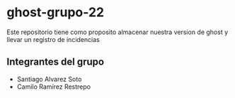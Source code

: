 # ghost-grupo-22

Este repositorio tiene como proposito almacenar nuestra version de ghost y llevar un registro de incidencias

## Integrantes del grupo
- Santiago Alvarez Soto
- Camilo Ramírez Restrepo
